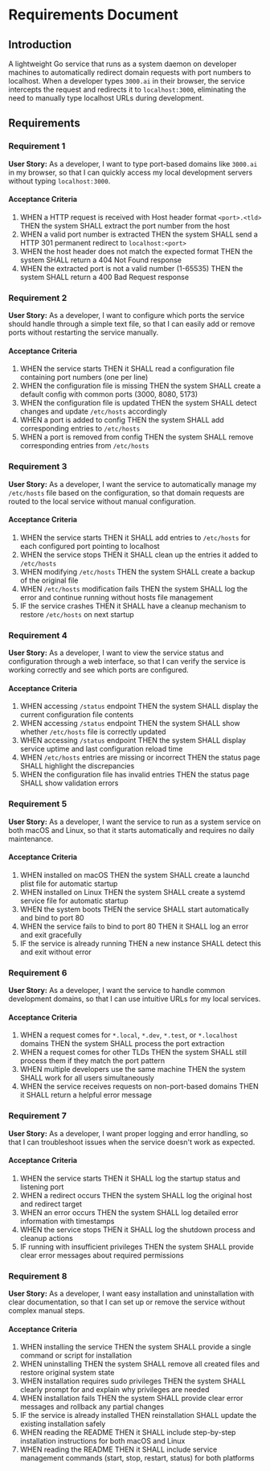 # Requirements Document

## Introduction

A lightweight Go service that runs as a system daemon on developer machines to automatically redirect domain requests with port numbers to localhost. When a developer types `3000.ai` in their browser, the service intercepts the request and redirects it to `localhost:3000`, eliminating the need to manually type localhost URLs during development.

## Requirements

### Requirement 1

**User Story:** As a developer, I want to type port-based domains like `3000.ai` in my browser, so that I can quickly access my local development servers without typing `localhost:3000`.

#### Acceptance Criteria

1. WHEN a HTTP request is received with Host header format `<port>.<tld>` THEN the system SHALL extract the port number from the host
2. WHEN a valid port number is extracted THEN the system SHALL send a HTTP 301 permanent redirect to `localhost:<port>`
3. WHEN the host header does not match the expected format THEN the system SHALL return a 404 Not Found response
4. WHEN the extracted port is not a valid number (1-65535) THEN the system SHALL return a 400 Bad Request response

### Requirement 2

**User Story:** As a developer, I want to configure which ports the service should handle through a simple text file, so that I can easily add or remove ports without restarting the service manually.

#### Acceptance Criteria

1. WHEN the service starts THEN it SHALL read a configuration file containing port numbers (one per line)
2. WHEN the configuration file is missing THEN the system SHALL create a default config with common ports (3000, 8080, 5173)
3. WHEN the configuration file is updated THEN the system SHALL detect changes and update `/etc/hosts` accordingly
4. WHEN a port is added to config THEN the system SHALL add corresponding entries to `/etc/hosts`
5. WHEN a port is removed from config THEN the system SHALL remove corresponding entries from `/etc/hosts`

### Requirement 3

**User Story:** As a developer, I want the service to automatically manage my `/etc/hosts` file based on the configuration, so that domain requests are routed to the local service without manual configuration.

#### Acceptance Criteria

1. WHEN the service starts THEN it SHALL add entries to `/etc/hosts` for each configured port pointing to localhost
2. WHEN the service stops THEN it SHALL clean up the entries it added to `/etc/hosts`
3. WHEN modifying `/etc/hosts` THEN the system SHALL create a backup of the original file
4. WHEN `/etc/hosts` modification fails THEN the system SHALL log the error and continue running without hosts file management
5. IF the service crashes THEN it SHALL have a cleanup mechanism to restore `/etc/hosts` on next startup

### Requirement 4

**User Story:** As a developer, I want to view the service status and configuration through a web interface, so that I can verify the service is working correctly and see which ports are configured.

#### Acceptance Criteria

1. WHEN accessing `/status` endpoint THEN the system SHALL display the current configuration file contents
2. WHEN accessing `/status` endpoint THEN the system SHALL show whether `/etc/hosts` file is correctly updated
3. WHEN accessing `/status` endpoint THEN the system SHALL display service uptime and last configuration reload time
4. WHEN `/etc/hosts` entries are missing or incorrect THEN the status page SHALL highlight the discrepancies
5. WHEN the configuration file has invalid entries THEN the status page SHALL show validation errors

### Requirement 5

**User Story:** As a developer, I want the service to run as a system service on both macOS and Linux, so that it starts automatically and requires no daily maintenance.

#### Acceptance Criteria

1. WHEN installed on macOS THEN the system SHALL create a launchd plist file for automatic startup
2. WHEN installed on Linux THEN the system SHALL create a systemd service file for automatic startup
3. WHEN the system boots THEN the service SHALL start automatically and bind to port 80
4. WHEN the service fails to bind to port 80 THEN it SHALL log an error and exit gracefully
5. IF the service is already running THEN a new instance SHALL detect this and exit without error

### Requirement 6

**User Story:** As a developer, I want the service to handle common development domains, so that I can use intuitive URLs for my local services.

#### Acceptance Criteria

1. WHEN a request comes for `*.local`, `*.dev`, `*.test`, or `*.localhost` domains THEN the system SHALL process the port extraction
2. WHEN a request comes for other TLDs THEN the system SHALL still process them if they match the port pattern
3. WHEN multiple developers use the same machine THEN the system SHALL work for all users simultaneously
4. WHEN the service receives requests on non-port-based domains THEN it SHALL return a helpful error message

### Requirement 7

**User Story:** As a developer, I want proper logging and error handling, so that I can troubleshoot issues when the service doesn't work as expected.

#### Acceptance Criteria

1. WHEN the service starts THEN it SHALL log the startup status and listening port
2. WHEN a redirect occurs THEN the system SHALL log the original host and redirect target
3. WHEN an error occurs THEN the system SHALL log detailed error information with timestamps
4. WHEN the service stops THEN it SHALL log the shutdown process and cleanup actions
5. IF running with insufficient privileges THEN the system SHALL provide clear error messages about required permissions

### Requirement 8

**User Story:** As a developer, I want easy installation and uninstallation with clear documentation, so that I can set up or remove the service without complex manual steps.

#### Acceptance Criteria

1. WHEN installing the service THEN the system SHALL provide a single command or script for installation
2. WHEN uninstalling THEN the system SHALL remove all created files and restore original system state
3. WHEN installation requires sudo privileges THEN the system SHALL clearly prompt for and explain why privileges are needed
4. WHEN installation fails THEN the system SHALL provide clear error messages and rollback any partial changes
5. IF the service is already installed THEN reinstallation SHALL update the existing installation safely
6. WHEN reading the README THEN it SHALL include step-by-step installation instructions for both macOS and Linux
7. WHEN reading the README THEN it SHALL include service management commands (start, stop, restart, status) for both platforms